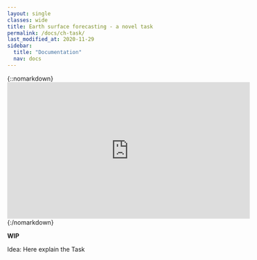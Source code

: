 ```yaml
---
layout: single
classes: wide
title: Earth surface forecasting - a novel task
permalink: /docs/ch-task/
last_modified_at: 2020-11-29
sidebar:
  title: "Documentation"
  nav: docs
---
```



{::nomarkdown}<iframe width="560" height="315" src="https://www.youtube.com/embed/sumLCeZ92Hk" frameborder="0" allow="accelerometer; autoplay; clipboard-write; encrypted-media; gyroscope; picture-in-picture" allowfullscreen></iframe>{:/nomarkdown}


**WIP**

Idea: Here explain the Task